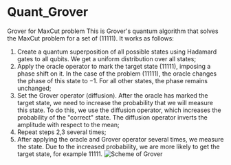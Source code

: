 # Quant_Grover
Grover for MaxCut problem
This is Grover's quantum algorithm that solves the MaxCut problem for a set of (11111).
It works as follows:
1. Create a quantum superposition of all possible states using Hadamard gates to all qubits. We get a uniform distribution over all states;
2. Apply the oracle operator to mark the target state (11111), imposing a phase shift on it. In the case of the problem (11111), the oracle changes the phase of this state to −1. For all other states, the phase remains unchanged;
3. Set the Grover operator (diffusion). After the oracle has marked the target state, we need to increase the probability that we will measure this state. To do this, we use the diffusion operator, which increases the probability of the "correct" state. The diffusion operator inverts the amplitude with respect to the mean;
4. Repeat steps 2,3 several times;
5. After applying the oracle and Grover operator several times, we measure the state. Due to the increased probability, we are more likely to get the target state, for example 11111.
![Scheme of Grover](https://raw.githubusercontent.com/Space-Lizards/Quant_Grover/grover_circuit.png)
